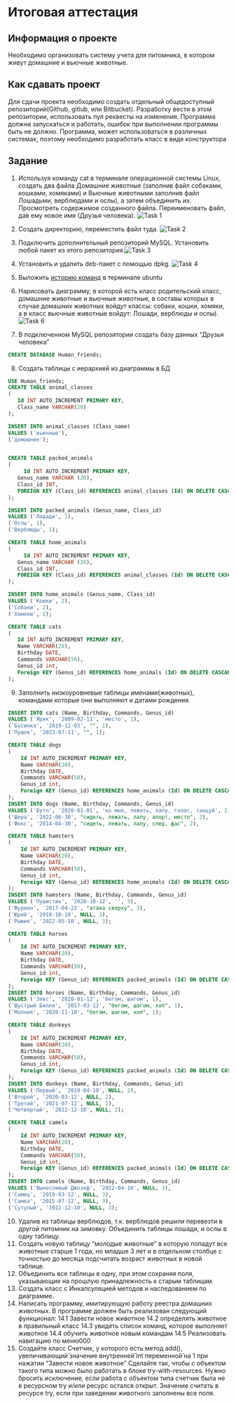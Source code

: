 # Итоговая аттестация

## Информация о проекте
Необходимо организовать систему учета для питомника, в котором живут
домашние и вьючные животные.
## Как сдавать проект
Для сдачи проекта необходимо создать отдельный общедоступный
репозиторий(Github, gitlub, или Bitbucket). Разработку вести в этом
репозитории, использовать пул реквесты на изменения. Программа должна
запускаться и работать, ошибок при выполнении программы быть не должно.
Программа, может использоваться в различных системах, поэтому необходимо
разработать класс в виде конструктора
## Задание
1. Используя команду cat в терминале операционной системы Linux, создать
два файла Домашние животные (заполнив файл собаками, кошками,
хомяками) и Вьючные животными заполнив файл Лошадьми, верблюдами и
ослы), а затем объединить их. Просмотреть содержимое созданного файла.
Переименовать файл, дав ему новое имя (Друзья человека).
![Task 1](https://github.com/NikitaProkoshin1/finalwork_gb/assets/115005189/06e5b25e-93bf-4b3a-8926-e2005bad55c3)
2. Создать директорию, переместить файл туда.
   ![Task 2](https://github.com/NikitaProkoshin1/finalwork_gb/assets/115005189/e24e977b-123a-431f-aa13-e60f53105f30)
3. Подключить дополнительный репозиторий MySQL. Установить любой пакет
из этого репозитория.![Task 3](https://github.com/NikitaProkoshin1/finalwork_gb/assets/115005189/9f4f6cff-96ef-40ff-b1b9-a060bb166f8c)
4. Установить и удалить deb-пакет с помощью dpkg.
![Task 4](https://github.com/NikitaProkoshin1/finalwork_gb/assets/115005189/137b29d5-87ba-4c23-a6c0-197fe70b98a1)
5. Выложить [историю команд](https://github.com/NikitaProkoshin1/finalwork_gb/blob/main/command_history.md) в терминале ubuntu
6. Нарисовать диаграмму, в которой есть класс родительский класс, домашние
животные и вьючные животные, в составы которых в случае домашних
животных войдут классы: собаки, кошки, хомяки, а в класс вьючные животные
войдут: Лошади, верблюды и ослы).![Task 6](https://github.com/NikitaProkoshin1/finalwork_gb/assets/115005189/293e5a7c-ffd3-470c-9650-17adeffab74b)

7. В подключенном MySQL репозитории создать базу данных “Друзья
человека”
```sql
CREATE DATABASE Human_friends;
```
8. Создать таблицы с иерархией из диаграммы в БД
 ```sql
USE Human_friends;
CREATE TABLE animal_classes
(
	Id INT AUTO_INCREMENT PRIMARY KEY, 
	Class_name VARCHAR(20)
);

INSERT INTO animal_classes (Class_name)
VALUES ('вьючные'),
('домашние');  


CREATE TABLE packed_animals
(
	  Id INT AUTO_INCREMENT PRIMARY KEY,
    Genus_name VARCHAR (20),
    Class_id INT,
    FOREIGN KEY (Class_id) REFERENCES animal_classes (Id) ON DELETE CASCADE ON UPDATE CASCADE
);

INSERT INTO packed_animals (Genus_name, Class_id)
VALUES ('Лошади', 1),
('Ослы', 1),  
('Верблюды', 1); 

CREATE TABLE home_animals
(
	  Id INT AUTO_INCREMENT PRIMARY KEY,
    Genus_name VARCHAR (20),
    Class_id INT,
    FOREIGN KEY (Class_id) REFERENCES animal_classes (Id) ON DELETE CASCADE ON UPDATE CASCADE
);

INSERT INTO home_animals (Genus_name, Class_id)
VALUES ('Кошки', 2),
('Собаки', 2),  
('Хомяки', 2); 

CREATE TABLE cats 
(       
    Id INT AUTO_INCREMENT PRIMARY KEY, 
    Name VARCHAR(20), 
    Birthday DATE,
    Commands VARCHAR(50),
    Genus_id int,
    Foreign KEY (Genus_id) REFERENCES home_animals (Id) ON DELETE CASCADE ON UPDATE CASCADE
);
```
9. Заполнить низкоуровневые таблицы именами(животных), командами
которые они выполняют и датами рождения.
```sql
INSERT INTO cats (Name, Birthday, Commands, Genus_id)
VALUES ('Ярик', '2009-02-11', 'место', 1),
('Бусинка', '2019-12-03', "", 1),  
('Пушок', '2023-07-11', "", 1); 

CREATE TABLE dogs 
(       
    Id INT AUTO_INCREMENT PRIMARY KEY, 
    Name VARCHAR(20), 
    Birthday DATE,
    Commands VARCHAR(50),
    Genus_id int,
    Foreign KEY (Genus_id) REFERENCES home_animals (Id) ON DELETE CASCADE ON UPDATE CASCADE
);
INSERT INTO dogs (Name, Birthday, Commands, Genus_id)
VALUES ('Бутч', '2020-01-01', 'ко мне, лежать, лапу, голос, танцуй', 2),
('Шера', '2022-06-30', "сидеть, лежать, лапу, апорт, место", 2),  
('Фокс', '2014-04-30', "сидеть, лежать, лапу, след, фас", 2), 

CREATE TABLE hamsters 
(       
    Id INT AUTO_INCREMENT PRIMARY KEY, 
    Name VARCHAR(20), 
    Birthday DATE,
    Commands VARCHAR(50),
    Genus_id int,
    Foreign KEY (Genus_id) REFERENCES home_animals (Id) ON DELETE CASCADE ON UPDATE CASCADE
);
INSERT INTO hamsters (Name, Birthday, Commands, Genus_id)
VALUES ('Пушистик', '2020-10-12', '', 3),
('Фурион', '2017-04-22', "атака сверху", 3),  
('Юрий', '2010-10-10', NULL, 3), 
('Рыжик', '2022-05-10', NULL, 3);

CREATE TABLE horses 
(       
    Id INT AUTO_INCREMENT PRIMARY KEY, 
    Name VARCHAR(20), 
    Birthday DATE,
    Commands VARCHAR(50),
    Genus_id int,
    Foreign KEY (Genus_id) REFERENCES packed_animals (Id) ON DELETE CASCADE ON UPDATE CASCADE
);
INSERT INTO horses (Name, Birthday, Commands, Genus_id)
VALUES ('Зевс', '2020-01-12', 'бегом, шагом', 1),
('Шустрый Билли', '2017-03-12', "бегом, шагом, хоп", 1),  
('Молния', '2020-11-10', "бегом, шагом, хоп", 1);

CREATE TABLE donkeys 
(       
    Id INT AUTO_INCREMENT PRIMARY KEY, 
    Name VARCHAR(20), 
    Birthday DATE,
    Commands VARCHAR(50),
    Genus_id int,
    Foreign KEY (Genus_id) REFERENCES packed_animals (Id) ON DELETE CASCADE ON UPDATE CASCADE
);
INSERT INTO donkeys (Name, Birthday, Commands, Genus_id)
VALUES ('Первый', '2019-04-10', NULL, 2),
('Второй', '2020-03-12', NULL, 2),  
('Третий', '2021-07-12', NULL, 2), 
('Четвертый', '2022-12-10', NULL, 2);

CREATE TABLE camels 
(       
    Id INT AUTO_INCREMENT PRIMARY KEY, 
    Name VARCHAR(20), 
    Birthday DATE,
    Commands VARCHAR(50),
    Genus_id int,
    Foreign KEY (Genus_id) REFERENCES packed_animals (Id) ON DELETE CASCADE ON UPDATE CASCADE
);
INSERT INTO camels (Name, Birthday, Commands, Genus_id)
VALUES ('Выносливый Джозеф', '2022-04-10', NULL, 3),
('Самец', '2019-03-12', NULL, 3),  
('Cамка', '2015-07-12', NULL, 3), 
('Сутулый', '2022-12-10', NULL, 3);
```

10. Удалив из таблицы верблюдов, т.к. верблюдов решили перевезти в другой
питомник на зимовку. Объединить таблицы лошади, и ослы в одну таблицу.
11. Создать новую таблицу “молодые животные” в которую попадут все
животные старше 1 года, но младше 3 лет и в отдельном столбце с точностью
до месяца подсчитать возраст животных в новой таблице.
12. Объединить все таблицы в одну, при этом сохраняя поля, указывающие на
прошлую принадлежность к старым таблицам.
13. Создать класс с Инкапсуляцией методов и наследованием по диаграмме.
14. Написать программу, имитирующую работу реестра домашних животных.
В программе должен быть реализован следующий функционал:
14.1 Завести новое животное
14.2 определять животное в правильный класс
14.3 увидеть список команд, которое выполняет животное
14.4 обучить животное новым командам
14.5 Реализовать навигацию по меню000
15. Создайте класс Счетчик, у которого есть метод add(), увеличивающий̆
значение внутренней̆ int переменной̆ на 1 при нажатии “Завести новое
животное” Сделайте так, чтобы с объектом такого типа можно было работать в
блоке try-with-resources. Нужно бросить исключение, если работа с объектом
типа счетчик была не в ресурсном try и/или ресурс остался открыт. Значение
считать в ресурсе try, если при заведении животного заполнены все поля.
